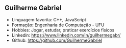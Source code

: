 
## Guilherme Gabriel

- Linguagem favorita: C++, JavaScript
- Formação: Engenharia de Computação - UFU
- Hobbies: Jogar, estudar, praticar exercícios físicos
- Linkedin: https://www.linkedin.com/in/guilhermegabr/
- Github: https://github.com/GuilhermeGabriel

